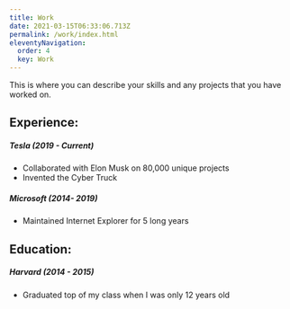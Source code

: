```yaml
---
title: Work
date: 2021-03-15T06:33:06.713Z
permalink: /work/index.html
eleventyNavigation:
  order: 4
  key: Work
---
```

This is where you can describe your skills and any projects that you have worked on.

## Experience:

##### Tesla (2019 - Current)

* Collaborated with Elon Musk on 80,000 unique projects
* Invented the Cyber Truck

##### Microsoft (2014- 2019)

* Maintained Internet Explorer for 5 long years

## Education:

##### Harvard (2014 - 2015)

* Graduated top of my class when I was only 12 years old